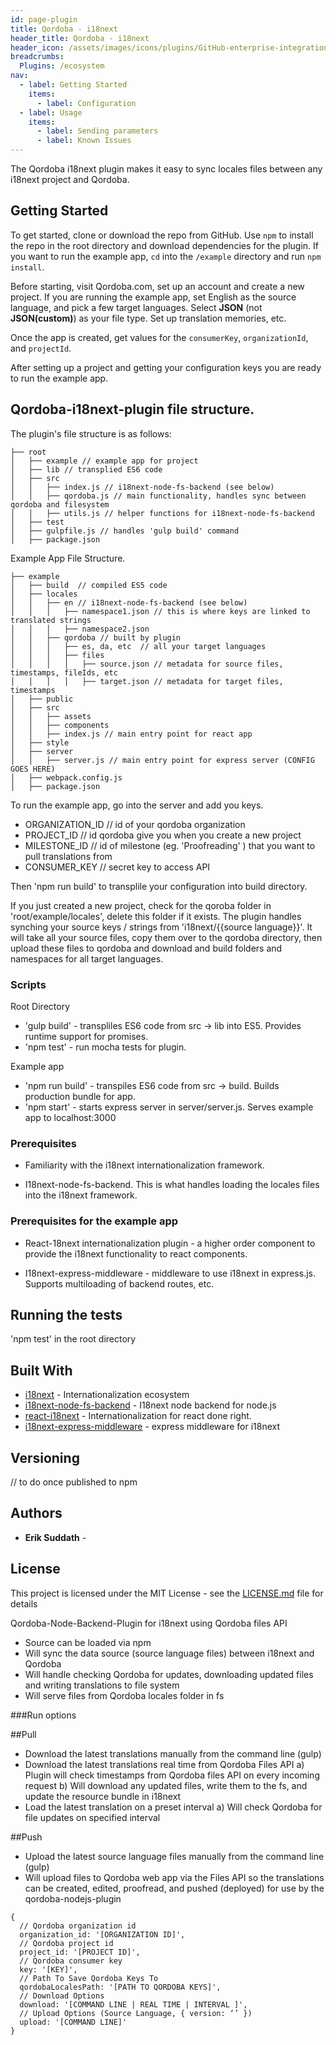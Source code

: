 ```yaml
---
id: page-plugin
title: Qordoba - i18next
header_title: Qordoba - i18next
header_icon: /assets/images/icons/plugins/GitHub-enterprise-integration.png
breadcrumbs:
  Plugins: /ecosystem
nav:
  - label: Getting Started
    items:
      - label: Configuration
  - label: Usage
    items:
      - label: Sending parameters
      - label: Known Issues
---
```


The Qordoba i18next plugin makes it easy to sync locales files between any i18next project and Qordoba.

## Getting Started

To get started, clone or download the repo from GitHub. Use `npm` to install the repo in the root directory and download dependencies for the plugin. If you want to run the example app, `cd` into the `/example` directory and run `npm install`.

Before starting, visit Qordoba.com, set up an account and create a new project. If you are running the example app, set English as the source language, and pick a few target languages. Select **JSON** (not **JSON(custom)**) as your file type. Set up translation memories, etc. 

Once the app is created, get values for the `consumerKey`, `organizationId`, and `projectId`.

After setting up a project and getting your configuration keys you are ready to run the example app.

## Qordoba-i18next-plugin file structure.
The plugin's file structure is as follows:

```
├── root
│   ├── example // example app for project
│   ├── lib // transplied ES6 code
│   ├── src
│   │   ├── index.js // i18next-node-fs-backend (see below)
│   │   ├── qordoba.js // main functionality, handles sync between qordoba and filesystem
│   │   ├── utils.js // helper functions for i18next-node-fs-backend
│   ├── test
│   ├── gulpfile.js // handles 'gulp build' command
│   ├── package.json
```

Example App File Structure.

```
├── example
│   ├── build  // compiled ES5 code
│   ├── locales
│   │   ├── en // i18next-node-fs-backend (see below)
│   │   │   ├── namespace1.json // this is where keys are linked to translated strings
│   │   │   ├── namespace2.json
│   │   ├── qordoba // built by plugin
│   │   │   ├── es, da, etc  // all your target languages
│   │   │   ├── files
│   │   │   │   ├── source.json // metadata for source files, timestamps, fileIds, etc
│   │   │   │   ├── target.json // metadata for target files, timestamps
│   ├── public
│   ├── src
│   │   ├── assets
│   │   ├── components
│   │   ├── index.js // main entry point for react app
│   ├── style
│   ├── server
│   │   ├── server.js // main entry point for express server (CONFIG GOES HERE)
│   ├── webpack.config.js
│   ├── package.json
```

To run the example app, go into the server and add you keys.
- ORGANIZATION_ID // id of your qordoba organization
- PROJECT_ID // id qordoba give you when you create a new project
- MILESTONE_ID // id of milestone (eg. 'Proofreading' ) that you want to pull translations from
- CONSUMER_KEY // secret key to access API
	
Then 'npm run build' to transplile your configuration into build directory.

If you just created a new project, check for the qoroba folder in 'root/example/locales', delete this folder if it exists. The plugin handles synching your source keys / strings from 'i18next/{{source language}}'. It will take all your source files, copy them over to the qordoba directory, then upload these files to qordoba and download and build folders and namespaces for all target languages.

### Scripts

Root Directory
- 'gulp build' - transpliles ES6 code from src -> lib into ES5. Provides runtime support for promises.
- 'npm test' - run mocha tests for plugin.

Example app
- 'npm run build' - transpiles ES6 code from src -> build. Builds production bundle for app.
- 'npm start' - starts express server in server/server.js. Serves example app to localhost:3000

### Prerequisites

- Familiarity with the i18next internationalization framework.

- I18next-node-fs-backend. This is what handles loading the locales files into the i18next framework. 

### Prerequisites for the example app

- React-18next internationalization plugin - a higher order component to provide the i18next functionality to react components.

- I18next-express-middleware - middleware to use i18next in express.js. Supports multiloading of backend routes, etc.

## Running the tests

'npm test' in the root directory

## Built With

* [i18next](http://i18next.com/) - Internationalization ecosystem
* [i18next-node-fs-backend](https://github.com/i18next/i18next-node-fs-backend/) - I18next node backend for node.js
* [react-i18next](https://github.com/i18next/react-i18next) - Internationalization for react done right.
* [i18next-express-middleware](https://github.com/i18next/i18next-express-middleware) - express middleware for i18next


## Versioning

// to do once published to npm

## Authors

* **Erik Suddath** -

## License

This project is licensed under the MIT License - see the [LICENSE.md](LICENSE.md) file for details


Qordoba-Node-Backend-Plugin for i18next using Qordoba files API
  * Source can be loaded via npm
  * Will sync the data source (source language files) between i18next and Qordoba
  * Will handle checking Qordoba for updates, downloading updated files and writing translations to file system
  * Will serve files from Qordoba locales folder in fs
  
###Run options

##Pull 
  * Download the latest translations manually from the command line (gulp)
  * Download the latest translations real time from Qordoba Files API
  a) Plugin will check timestamps from Qordoba files API on every incoming request 
  b) Will download any updated files, write them to the fs, and update the resource bundle in i18next
  * Load the latest translation on a preset interval
  a) Will check Qordoba for file updates on specified interval

##Push
  * Upload the latest source language files manually from the command line (gulp)
  * Will upload files to Qordoba web app via the Files API so the translations can be created, edited, proofread, and pushed (deployed) for use by the qordoba-nodejs-plugin 

```
{
  // Qordoba organization id
  organization_id: '[ORGANIZATION ID]',
  // Qordoba project id
  project_id: '[PROJECT ID]',
  // Qordoba consumer key
  key: '[KEY]',
  // Path To Save Qordoba Keys To
  qordobaLocalesPath: '[PATH TO QORDOBA KEYS]',
  // Download Options
  download: '[COMMAND LINE | REAL TIME | INTERVAL ]',
  // Upload Options (Source Language, { version: ‘’ })
  upload: '[COMMAND LINE]'
}
```
